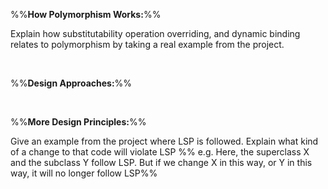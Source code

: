 %%**How Polymorphism Works:**%% 

<panel type="info" header="`W9.2a` Can explain substitutability :star::star::star:" expanded no-close>
  <include src="../../book/oopDesign/inheritance/substitutability/full.md" boilerplate />
<!-- TODO: add evidence -->
</panel>

<panel type="info" header="`W9.2b` Can explain dynamic and static binding :star::star::star:" expanded no-close>
  <include src="../../book/oopDesign/inheritance/dynamicAndStaticBinding/full.md" boilerplate />
<!-- TODO: add evidence -->
</panel>

<panel type="info" header="`W9.2c` Can explain how substitutability operation overriding, and dynamic binding relates to polymorphism :star::star::star:" expanded no-close>
  <include src="../../book/oopDesign/polymorphism/mechanism/full.md" boilerplate />
  <panel header=":dart: Evidence" expanded>

Explain how substitutability operation overriding, and dynamic binding relates to polymorphism by taking a real example from the project.

  </panel>
</panel>

<br>

%%**Design Approaches:**%%

<panel type="info" header="`W9.2d` Can explain top-down and bottom-up design :star::star::star:" expanded no-close>
  <include src="../../book/designApproaches/topDownBottomUp/what/full.md" boilerplate />
<!-- TODO: add evidence -->
</panel>

<panel type="info" header="`W9.2e` Can explain agile design :star::star::star:" expanded no-close>
  <include src="../../book/designApproaches/agileDesign/what/full.md" boilerplate />
<!-- TODO: add evidence -->
</panel>

<br>

%%**More Design Principles:**%%

<panel type="info" header="`W9.2f` Can explain Liskov Substitution Principle :star::star::star:" expanded no-close>
  <include src="../../book/principles/liskovSubstitutionPrinciple/full.md" boilerplate />
  <panel header=":dart: Evidence" expanded>

Give an example from the project where LSP is followed. Explain what kind of a change to that code will violate LSP %%&nbsp;e.g. Here, the superclass X and the subclass Y follow LSP. But if we change X in this way, or Y in this way, it will no longer follow LSP%%

  </panel>
</panel>

<panel type="success" header="`W9.2g` Can explain interface segregation principle :star::star::star::star:" expanded no-close>
  <include src="../../book/principles/interfaceSegregationPrinciple/full.md" boilerplate />
<!-- TODO: add evidence -->
</panel>

<panel type="success" header="`W9.2h` Can explain dependency inversion principle (DIP) :star::star::star::star:" expanded no-close>
  <include src="../../book/principles/dependencyInversionPrinciple/full.md" boilerplate />
<!-- TODO: add evidence -->
</panel>

